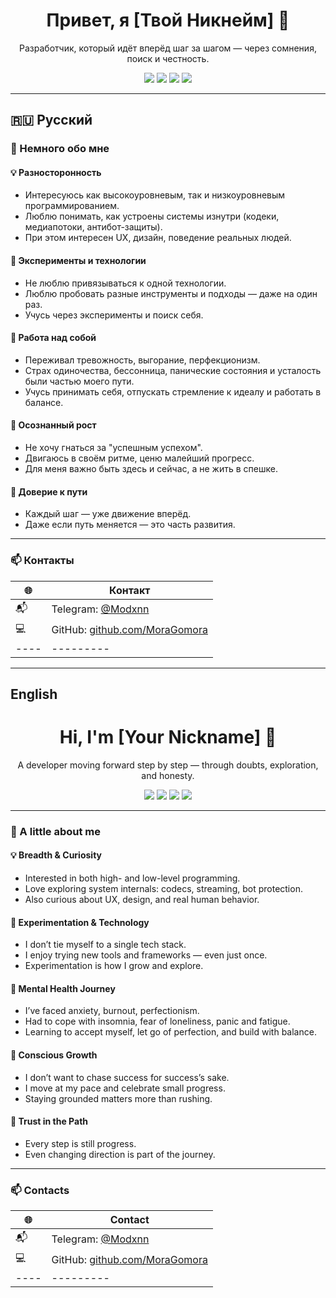 <h1 align="center">Привет, я [Твой Никнейм] 👋</h1>

<p align="center">
  Разработчик, который идёт вперёд шаг за шагом — через сомнения, поиск и честность.
</p>

<p align="center">
  <img src="https://img.shields.io/badge/🧠_Mental-Wellbeing-blueviolet" />
  <img src="https://img.shields.io/badge/💻_Python-3776AB?logo=python&logoColor=white" />
  <img src="https://img.shields.io/badge/⚙️_CLI_lover-grey" />
  <img src="https://img.shields.io/badge/🌱_Learning_by_Doing-brightgreen" />
</p>

---

## 🇷🇺 Русский

### 🧭 Немного обо мне

#### 💡 Разносторонность
- Интересуюсь как высокоуровневым, так и низкоуровневым программированием.
- Люблю понимать, как устроены системы изнутри (кодеки, медиапотоки, антибот-защиты).
- При этом интересен UX, дизайн, поведение реальных людей.

#### 🧪 Эксперименты и технологии
- Не люблю привязываться к одной технологии.
- Люблю пробовать разные инструменты и подходы — даже на один раз.
- Учусь через эксперименты и поиск себя.

#### 🧠 Работа над собой
- Переживал тревожность, выгорание, перфекционизм.
- Страх одиночества, бессонница, панические состояния и усталость были частью моего пути.
- Учусь принимать себя, отпускать стремление к идеалу и работать в балансе.

#### 🎯 Осознанный рост
- Не хочу гнаться за "успешным успехом".
- Двигаюсь в своём ритме, ценю малейший прогресс.
- Для меня важно быть здесь и сейчас, а не жить в спешке.

#### 🌱 Доверие к пути
- Каждый шаг — уже движение вперёд.
- Даже если путь меняется — это часть развития.

---

### 📫 Контакты

| 🌐 | Контакт |
|----|---------|
| 📬 | Telegram: [@Modxnn](https://t.me/modxnn) |
| 💻 | GitHub: [github.com/MoraGomora](https://github.com/MoraGomora) |
|----|---------|

---

## English

<h1 align="center">Hi, I'm [Your Nickname] 👋</h1>

<p align="center">
  A developer moving forward step by step — through doubts, exploration, and honesty.
</p>

<p align="center">
  <img src="https://img.shields.io/badge/🧠_Mental-Wellbeing-blueviolet" />
  <img src="https://img.shields.io/badge/💻_Python-3776AB?logo=python&logoColor=white" />
  <img src="https://img.shields.io/badge/⚙️_CLI_lover-grey" />
  <img src="https://img.shields.io/badge/🌱_Learning_by_Doing-brightgreen" />
</p>

---

### 🧭 A little about me

#### 💡 Breadth & Curiosity
- Interested in both high- and low-level programming.
- Love exploring system internals: codecs, streaming, bot protection.
- Also curious about UX, design, and real human behavior.

#### 🧪 Experimentation & Technology
- I don’t tie myself to a single tech stack.
- I enjoy trying new tools and frameworks — even just once.
- Experimentation is how I grow and explore.

#### 🧠 Mental Health Journey
- I’ve faced anxiety, burnout, perfectionism.
- Had to cope with insomnia, fear of loneliness, panic and fatigue.
- Learning to accept myself, let go of perfection, and build with balance.

#### 🎯 Conscious Growth
- I don’t want to chase success for success’s sake.
- I move at my pace and celebrate small progress.
- Staying grounded matters more than rushing.

#### 🌱 Trust in the Path
- Every step is still progress.
- Even changing direction is part of the journey.

---

### 📫 Contacts

| 🌐 | Contact |
|----|---------|
| 📬 | Telegram: [@Modxnn](https://t.me/modxnn) |
| 💻 | GitHub: [github.com/MoraGomora](https://github.com/MoraGomora) |
|----|---------|

